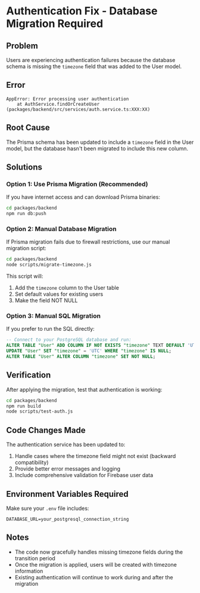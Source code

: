# Authentication Fix - Database Migration Required

## Problem
Users are experiencing authentication failures because the database schema is missing the `timezone` field that was added to the User model.

## Error
```
AppError: Error processing user authentication
    at AuthService.findOrCreateUser (packages/backend/src/services/auth.service.ts:XXX:XX)
```

## Root Cause
The Prisma schema has been updated to include a `timezone` field in the User model, but the database hasn't been migrated to include this new column.

## Solutions

### Option 1: Use Prisma Migration (Recommended)
If you have internet access and can download Prisma binaries:

```bash
cd packages/backend
npm run db:push
```

### Option 2: Manual Database Migration
If Prisma migration fails due to firewall restrictions, use our manual migration script:

```bash
cd packages/backend
node scripts/migrate-timezone.js
```

This script will:
1. Add the `timezone` column to the User table
2. Set default values for existing users
3. Make the field NOT NULL

### Option 3: Manual SQL Migration
If you prefer to run the SQL directly:

```sql
-- Connect to your PostgreSQL database and run:
ALTER TABLE "User" ADD COLUMN IF NOT EXISTS "timezone" TEXT DEFAULT 'UTC';
UPDATE "User" SET "timezone" = 'UTC' WHERE "timezone" IS NULL;
ALTER TABLE "User" ALTER COLUMN "timezone" SET NOT NULL;
```

## Verification
After applying the migration, test that authentication is working:

```bash
cd packages/backend
npm run build
node scripts/test-auth.js
```

## Code Changes Made
The authentication service has been updated to:
1. Handle cases where the timezone field might not exist (backward compatibility)
2. Provide better error messages and logging
3. Include comprehensive validation for Firebase user data

## Environment Variables Required
Make sure your `.env` file includes:
```
DATABASE_URL=your_postgresql_connection_string
```

## Notes
- The code now gracefully handles missing timezone fields during the transition period
- Once the migration is applied, users will be created with timezone information
- Existing authentication will continue to work during and after the migration